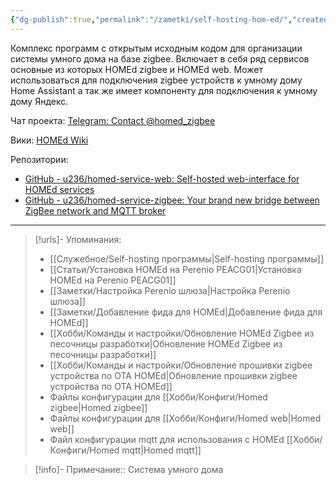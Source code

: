 ```yaml
---
{"dg-publish":true,"permalink":"/zametki/self-hosting-hom-ed/","created":"2024-07-04 15:44","updated":"2024-10-01T20:26:55+03:00"}
---
```


Комплекс программ с открытым исходным кодом для организации системы умного дома на базе zigbee. Включает в себя ряд сервисов основные из которых HOMEd zigbee и HOMEd web. Может использоваться для подключения zigbee устройств к умному дому Home Assistant а так же имеет компоненту для подключения к умному дому Яндекс.

Чат проекта: [Telegram: Contact @homed\_zigbee](https://t.me/homed_zigbee)

Вики: [HOMEd Wiki](https://wiki.homed.dev)

Репозитории:
- [GitHub - u236/homed-service-web: Self-hosted web-interface for HOMEd services](https://github.com/u236/homed-service-web)
- [GitHub - u236/homed-service-zigbee: Your brand new bridge between ZigBee network and MQTT broker](https://github.com/u236/homed-service-zigbee)

---
> [!urls]- Упоминания:
> - [[Служебное/Self-hosting программы\|Self-hosting программы]]
> - [[Статьи/Установка HOMEd на Perenio PEACG01\|Установка HOMEd на Perenio PEACG01]]
> - [[Заметки/Настройка Perenio шлюза\|Настройка Perenio шлюза]]
> - [[Заметки/Добавление фида для HOMEd\|Добавление фида для HOMEd]]
> - [[Хобби/Команды и настройки/Обновление HOMEd Zigbee из песочницы разработки\|Обновление HOMEd Zigbee из песочницы разработки]]
> - [[Хобби/Команды и настройки/Обновление прошивки zigbee устройства по OTA HOMEd\|Обновление прошивки zigbee устройства по OTA HOMEd]]
> - Файлы конфигурации для [[Хобби/Конфиги/Homed zigbee\|Homed zigbee]]
> - Файлы конфигурации для [[Хобби/Конфиги/Homed web\|Homed web]]
> - Файл конфигурации mqtt для использования с HOMEd [[Хобби/Конфиги/Homed mqtt\|Homed mqtt]]
> 

> [!info]-
> Примечание:: Система умного дома
